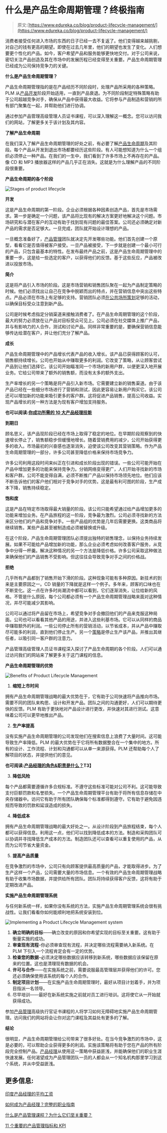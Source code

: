 # 什么是产品生命周期管理？终极指南

> 原文:[https://www.edureka.co/blog/product-lifecycle-management/](https://www.edureka.co/blog/product-lifecycle-management/)

消费者接受任何进入市场的东西的日子已经一去不复返了。他们变得越来越挑剔，对自己的钱有更高的期望。即使在过去几年里，他们的期望也发生了变化。人们想要更个性化的产品。如今，客户希望产品和服务能够更快地交付。对于公司来说，密切关注产品创造及其在市场中的发展历程已经变得至关重要。产品生命周期管理已经成为公司保持竞争力的关键。

**什么是产品生命周期管理？**

产品生命周期管理指的是在产品经历不同阶段时，处理产品所采用的各种策略。PLM 从[产品开发](https://www.edureka.co/blog/product-development/)阶段开始适用，一直到产品衰退。为不同阶段制定特殊策略有助于公司超越竞争对手，确保从产品中获得最大收益。它将参与产品制造和营销的所有部门聚集在一起，并帮助他们进行协调。

通过参加产品管理高级管理人员证书课程，可以深入理解这一概念。您可以访问我们的网站，了解更多关于该计划及其内容。

**了解产品生命周期**

在我们深入了解产品生命周期管理的好处之前，有必要了解[产品生命周期](https://www.edureka.co/blog/product-lifecycle/)及其阶段。每个产品从开发到退出市场都要经历这些阶段。有人可能想知道为什么一个组织必须停止一种产品。在我们的一生中，我们看到了许多市场上不再存在的产品。像 CD 和 MP3 播放器这样的产品几乎正在消失。这就是为什么理解产品的不同阶段很重要。

**产品生命周期的各个阶段**

![Stages of product lifecycle](../Images/f2ade662b5b272e22db5b7a58d4a1f5b.png)

**开发**

这是产品生命周期的第一阶段。企业必须根据各种因素创造产品，首先是市场需求。第一步是确定一个问题，该产品将比现有的解决方案更好地解决这个问题。市场研究和与潜在客户的互动有助于找到现有问题的最佳答案。公司还必须确定对新产品的需求是否足够大。一旦完成，团队就开始设计理想的产品。

一旦概念准备好了，[产品管理](https://www.edureka.co/blog/product-management/)团队就决定先开发哪些功能。他们首先创建一个原型，看看它是否值得被客户接受。一旦产品被接受，下一步就是创建一个最小可行的产品，只包含最基本的特性。在发布最终产品之前，这是产品生命周期管理中的重要一步。这是给一些选定的客户，以获得他们的反馈。基于这些反应，产品被改进以投放市场。

**简介**

这是将产品引入市场的阶段。这是市场营销和销售团队聚在一起为产品制定策略的时候。他们必须找出让自己在竞争中脱颖而出的特点，并在营销信息中突出这些特点。产品必须在市场上有足够的支持。营销团队必须[在公共场所策划](https://www.edureka.co/blog/product-planning/)足够的活动，以确保目标受众注意到新产品。

公司是时候考虑指定分销渠道来接触消费者了。在产品生命周期管理的这个阶段，最大的努力必须放在让产品对目标受众可见上。公司必须在社交媒体上推广产品，并与有影响力的人合作，测试和讨论产品。同样非常重要的是，要确保营销信息能够传达给潜在客户，并让他们充分了解产品。

**成长**

产品生命周期管理中的产品增长代表产品的收入增长。该产品已获得顾客的认可，销售额持续增长。公司也开始从中赚取更多的利润。它改变了策略，从让顾客尝试产品到让他们选择它。该公司开始瞄准同一个市场的新用户群，以便更深入地开展业务。它给公司带来了额外的销售额，而没有太多的额外支出。

生产率增长的另一个策略是将产品引入新市场。它需要建立新的销售渠道。由于该产品已经在一些细分市场进行了营销和测试，因此更容易让新用户购买它。该公司还可以增加新的功能来吸引更多的客户群。这将促进产品销售，提高公司收益。实现产品增长的另一种方法是为现有客户增加支持服务。

**也可以阅读:[你成功所需的 10 大产品经理技能](https://www.edureka.co/blog/product-manager-skills/)**

**到期日**

顾名思义，该产品现阶段已经在市场上取得了稳定的地位。在早期阶段观察到的快速增长停止了，销售额稳步但缓慢地增长。随着营销费用的减少，公司开始获得更多的收入。市场最初的兴奋感也逐渐消失，迫使该公司改变其营销策略。作为产品生命周期管理的一部分，许多公司甚至降低价格来保持市场竞争力。

许多公司利用这段时间来纠正在引进和成长阶段出现的错误。一些公司可能开始在产品中增加更多的功能来保持竞争力。分销网络变得更广，人们开始寻找新的市场和客户群。公司不能变得自满，必须不断推广产品以保持市场领先地位。他们应该不断告诉他们的客户他们相对于竞争对手的优势。这是最有利可图的阶段，生产成本下降，销售持续稳定。

**饱和度**

这是产品在特定市场取得最大销量的阶段。该公司只能希望通过给产品增加更多的功能来增加业务。在产品旅程的这一阶段，竞争最为激烈。公司必须寻找新的方法来区分他们的产品和竞争对手。一些产品组的优势是几年后需要更换。这类商品将继续销售。某些产品甚至被制造成必须被替换或升级。

在这个阶段，产品生命周期管理团队必须提出独特的销售理念，以保持业务持续发展。如果不可能给产品增加新的功能，那么企业必须考虑如何改善客户服务，从竞争中分得一杯羹。解决这种情况的另一个方法是降低价格。许多公司采取这种做法来确保他们的产品销售不受影响。但这往往会导致竞争对手之间的价格战。

**拒绝**

几乎所有产品都到了销售开始下滑的阶段。这种现象可能有多种原因。新技术的到来是主要原因之一。CD 销量的下降就是这样一个例子。多年来，顾客的口味也在不断变化。这一点在许多时尚潮流中都可以看到，它们逐渐消失，让位给新的风格。不管是什么原因，每个公司都必须有一个产品生命周期管理战略来面对这种情况，并尽可能减少其影响。

公司可以通过将产品留在市场上，希望竞争对手会撤回他们的产品来克服这种局面。公司也可以看看其他产品的用途，并进入这些利基市场。它可以从同样的商品中赚取额外的利润。一些公司停止所有的营销活动，以节省成本，并从产品中赚取尽可能多的利润，直到他们停止生产。另一个[策略](https://www.edureka.co/blog/product-strategy/)是停止生产该产品，并推出其继任者，以吸引同一客户群的注意力。

产品管理高级管理人员证书课程深入探讨了产品生命周期的各个阶段。人们可以通过访问我们的网站来了解更多关于这门课程的信息。

**产品生命周期管理的优势**

![Benefits of Product Lifecycle Management](../Images/70d17c0bdbad08dbfaec4253833a51b8.png)

1.  **缩短上市时间**

拥有产品生命周期管理战略的最大优势在于，它有助于公司快速将产品推向市场。需要不同的团队来构思、设计和开发产品。团队之间的沟通更好，人们可以期待更快的反馈。PLM 有助于更快地对产品设计进行更改，并快速对其进行测试。这意味着公司可以更早地推出产品。

2.  **生产率提高**

没有实施产品生命周期管理的公司发现他们在搜索信息上浪费了大量时间。这可能导致生产率降低。PLM 的最大优势在于它将所有数据整合在一个集中的地方。所有的设计、工作流程、计划和沟通都可以从单一来源获得。PLM 还帮助每个人了解项目的状态，并提供他们的意见。

**也可阅读:[产品经理的角色&职责是什么？](https://www.edureka.co/blog/roles-and-responsibilities-of-a-product-manager/)T3】**

3.  **降低风险**

每个产品都需要遵循许多合规标准。不遵守这些标准可能对公司不利。这可能导致支付巨额罚款和名誉损失。一个产品生命周期管理平台有助于将所有信息存储在中央存储器中。访问它有助于所有团队确保每个标准都得到遵守。它有助于避免因违规而导致的罚款和延误造成的损失。

4.  **降低成本**

拥有产品生命周期管理战略的最大好处之一。从设计阶段到产品旅程结束，每个人都可以获得信息。利用这一点，他们可以找到降低成本的方法。制造和采购团队可以协调并寻找降低生产成本的方法。制造团队还可以查看可以重复使用的产品，从而为公司节省大量资金。

5.  **提高产品质量**

在竞争激烈的市场中，公司只有向顾客提供最高质量的产品，才能取得进步。为了生产这样一个产品，公司需要大量的市场信息。一个有效的产品生命周期管理战略有助于收集市场数据，并提供给所有团队。团队将持续获得客户反馈，这将有助于定期改进产品。

**实施产品生命周期管理系统**

与任何新系统一样，如果你没有系统的方法，实施产品生命周期管理系统会很有挑战性。让我们看看你如何能顺利地把系统安装到位。

![Implementing a Product Lifecycle Management system](../Images/197c2af2df5be5966f3f9670838958f6.png)

1.  **确立明确的目标**——确立改变的原因和你希望实现的目标至关重要。这有助于衡量实施的成功。
2.  **审查现有流程**–你必须审查现有流程，并决定哪些流程需要纳入新系统。在 PLM 下引入一个流程肯定会有一定的优势。
3.  **检查您的数据**–必须决定哪些数据应该转移到新系统，哪些数据应该保留在原来的位置。这也是清理现有数据的机会。
4.  **许可与合作**——在实施系统之前，需要说服最高管理层并获得他们的许可。您还必须确保使用该系统的每个人的合作。
5.  **制定项目计划**——在实施产品生命周期管理时，最好从项目计划着手，并为项目指派一名领导。
6.  尽早培训——最好在新系统实施之前就对员工进行培训。这将使它从一开始就获得成功。

参加[产品管理](https://www.edureka.co/highered/advanced-executive-program-in-product-management-iitg)高级执行官证书课程的人将学习如何无障碍地实施产品生命周期管理。访问我们的网站将会让你对这门课程及其益处有更多的了解。

**结论**

很明显，产品生命周期管理给公司带来了很多好处。在当今竞争激烈的市场中，这是必要的，可以帮助企业获得更多的利润。实施该策略将有助于您在产品的所有阶段完全控制产品。[产品经理](https://www.edureka.co/blog/product-manager)从使用这一策略中获益匪浅，并能确保他们的职业生涯快速发展。任何渴望成为产品管理团队一员的人都会从一个知名机构那里学习到这个系统，并从中受益匪浅。

## **更多信息:**

[印度产品经理的平均工资](https://www.edureka.co/blog/product-manager-salary/)

[如何成为产品经理？完整的职业指南](https://www.edureka.co/blog/how-to-become-a-product-manager/)

[什么是产品管理课程？为什么它们至关重要？](https://www.edureka.co/blog/product-management-courses)

[11 个重要的产品管理指标和 KPI](https://www.edureka.co/blog/product-management-metrics)